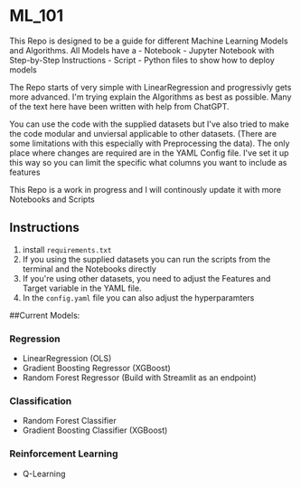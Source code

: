 # ML_101
 
This Repo is designed to be a guide for different Machine Learning Models and Algorithms. 
All Models have a 
    - Notebook - Jupyter Notebook with Step-by-Step Instructions
    - Script - Python files to show how to deploy models 


The Repo starts of very simple with LinearRegression and progressivly gets more advanced. 
I'm trying explain the Algorithms as best as possible. Many of the text here have been written with help from ChatGPT. 

You can use the code with the supplied datasets but I've also tried to make the code modular and unviersal applicable to other datasets. (There are some limitations with this especially with Preprocessing the data). The only place where changes are required are in the YAML Config file. I've set it up this way so you can limit the specific what columns you want to include as features

This Repo is a work in progress and I will continously update it with more Notebooks and Scripts

## Instructions 

1. install `requirements.txt`
2. If you using the supplied datasets you can run the scripts from the terminal and the Notebooks directly 
3. If you're using other datasets, you need to adjust the Features and Target variable in the YAML file. 
4. In the `config.yaml` file you can also adjust the hyperparamters 

##Current Models: 

### Regression 

- LinearRegression (OLS)
- Gradient Boosting Regressor (XGBoost)
- Random Forest Regressor (Build with Streamlit as an endpoint)

### Classification 

- Random Forest Classifier
- Gradient Boosting Classifier (XGBoost)


### Reinforcement Learning

- Q-Learning
